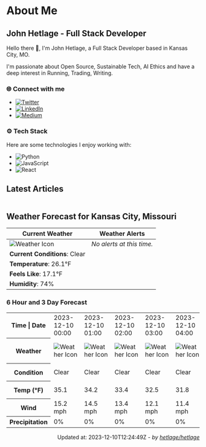 # About Me

## John Hetlage - Full Stack Developer

Hello there 👋, I'm John Hetlage, a Full Stack Developer based in Kansas City, MO. 

I'm passionate about Open Source, Sustainable Tech, AI Ethics and have a deep interest in Running, Trading, Writing.

### 🌐 Connect with me
- [![Twitter](https://img.shields.io/badge/Twitter-1DA1F2?style=for-the-badge&logo=twitter&logoColor=white)](https://twitter.com/j_hetlage)
- [![LinkedIn](https://img.shields.io/badge/LinkedIn-0077B5?style=for-the-badge&logo=linkedin&logoColor=white)](https://linkedin.com/in/john-hetlage)
- [![Medium](https://img.shields.io/badge/Medium-12100E?style=for-the-badge&logo=medium&logoColor=white)](https://medium.com/@jhetlage)

### ⚙️ Tech Stack
Here are some technologies I enjoy working with:
- ![Python](https://img.shields.io/badge/-Python-05122A?style=flat&logo=Python)
- ![JavaScript](https://img.shields.io/badge/-JavaScript-05122A?style=flat&logo=JavaScript)
- ![React](https://img.shields.io/badge/-React-05122A?style=flat&logo=React)


## Latest Articles

<table>
  <tbody></tbody>
</table>


## Weather Forecast for Kansas City, Missouri

| **Current Weather** | **Weather Alerts** |
|---------------------|--------------------|
| ![Weather Icon](https://cdn.weatherapi.com/weather/64x64/night/113.png) |  _No alerts at this time._  |
| **Current Conditions**: Clear |  | 
| **Temperature**: 26.1°F |  |
| **Feels Like**: 17.1°F |  |
| **Humidity**: 74% | |

### 6 Hour and 3 Day Forecast

<table>
  <tbody>  
    <tr><th>Time | Date</th><td>2023-12-10 00:00</td><td>2023-12-10 01:00</td><td>2023-12-10 02:00</td><td>2023-12-10 03:00</td><td>2023-12-10 04:00</td><td>2023-12-10 05:00</td><td>2023-12-10</td><td>2023-12-11</td><td>2023-12-12</td></tr>
    <tr><th>Weather</th><td><img src="https://cdn.weatherapi.com/weather/64x64/night/113.png" alt="Weather Icon"></td><td><img src="https://cdn.weatherapi.com/weather/64x64/night/113.png" alt="Weather Icon"></td><td><img src="https://cdn.weatherapi.com/weather/64x64/night/113.png" alt="Weather Icon"></td><td><img src="https://cdn.weatherapi.com/weather/64x64/night/113.png" alt="Weather Icon"></td><td><img src="https://cdn.weatherapi.com/weather/64x64/night/113.png" alt="Weather Icon"></td><td><img src="https://cdn.weatherapi.com/weather/64x64/night/113.png" alt="Weather Icon"></td>
    <td><img src="https://cdn.weatherapi.com/weather/64x64/day/116.png" alt="Weather Icons"</td><td><img src="https://cdn.weatherapi.com/weather/64x64/day/113.png" alt="Weather Icons"</td><td><img src="https://cdn.weatherapi.com/weather/64x64/day/116.png" alt="Weather Icons"</td></tr>
    <tr><th>Condition</th><td>Clear</td><td>Clear</td><td>Clear</td><td>Clear</td><td>Clear</td><td>Clear</td>
    <td>Partly cloudy</td><td>Sunny</td><td>Partly cloudy</td></tr>
    <tr><th>Temp (°F)</th><td>35.1</td><td>34.2</td><td>33.4</td><td>32.5</td><td>31.8</td><td>30.9</td>
    <td>42.4° / 27.6°F</td><td>49.6° / 30.5°F</td><td>42.7° / 32.8°F</td></tr>
    <tr><th>Wind</th><td>15.2 mph</td><td>14.5 mph</td><td>13.4 mph</td><td>12.1 mph</td><td>11.4 mph</td><td>10.5 mph</td>
    <td>15.2 mph</td><td>9.4 mph</td><td>9.8 mph</td></tr>
    <tr><th>Precipitation</th><td>0%</td><td>0%</td><td>0%</td><td>0%</td><td>0%</td><td>0%</td>
    <td>0%</td><td>0%</td><td>0%</td></tr>
  </tbody>
</table>

<div align="right">

Updated at: 2023-12-10T12:24:49Z - *by [hetlage/hetlage](https://github.com/hetlage/hetlage)*

</div>

